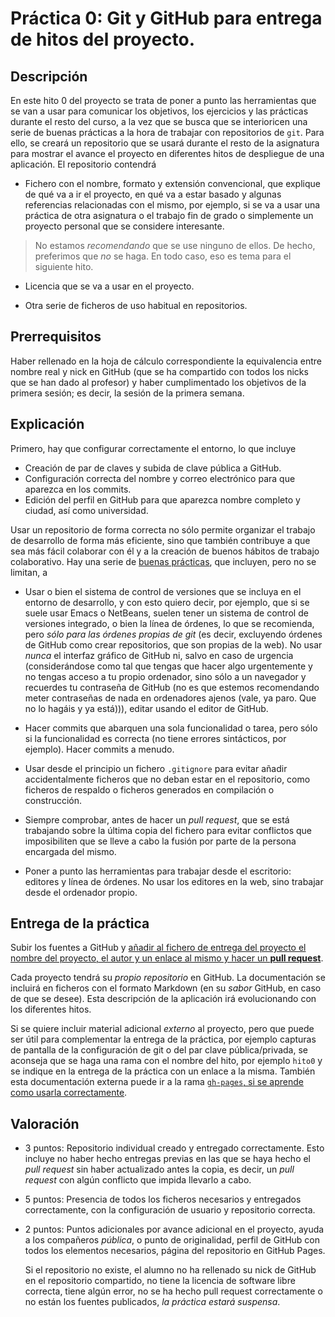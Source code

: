 Práctica 0: Git y GitHub para entrega de hitos del proyecto.
=====================================

Descripción
-----------------

En este hito 0 del proyecto se trata de poner a punto las herramientas que se
van a usar para comunicar los objetivos, los ejercicios y las
prácticas durante el resto del curso, a la vez que se busca
que se interioricen
una serie de buenas prácticas a la hora de trabajar con
repositorios de `git`. Para ello, se creará un repositorio que se usará
durante el resto de la asignatura para mostrar el avance el proyecto en diferentes hitos
de despliegue de una aplicación. El repositorio contendrá

* Fichero con el nombre, formato y extensión convencional, que
  explique de qué va a ir el proyecto, en qué va a estar 
  basado y algunas referencias relacionadas con el mismo, por ejemplo,
  si se va a usar una práctica de otra asignatura o el trabajo fin de
  grado o simplemente un proyecto personal que se considere
  interesante.

>No estamos *recomendando* que se use ninguno de ellos. De hecho,
>preferimos que *no* se haga. En todo caso, eso es tema para el
>siguiente hito. 

* Licencia que se va a usar en el proyecto.

* Otra serie de ficheros de uso habitual en repositorios. 

Prerrequisitos
--------------------

Haber rellenado en la hoja de cálculo correspondiente la equivalencia
entre nombre real y nick en GitHub (que se ha compartido con todos los
nicks que se han dado al profesor) y haber cumplimentado los objetivos
de la primera sesión; es decir, la sesión de la primera semana.

Explicación
----------------

Primero, hay que configurar correctamente el entorno, lo que incluye
* Creación de par de claves y subida de clave pública a GitHub.
* Configuración correcta del nombre y correo electrónico para que
  aparezca en los commits.
* Edición del perfil en GitHub para que aparezca nombre completo y ciudad, así
  como universidad.

Usar un repositorio de forma correcta no sólo permite organizar el
trabajo de desarrollo de forma más eficiente, sino que también contribuye a que sea
más fácil colaborar con él y a la creación de buenos hábitos de trabajo
colaborativo. Hay una serie de
[buenas prácticas](https://www.git-tower.com/learn/git/ebook/en/command-line/appendix/best-practices),
que incluyen, pero no se limitan, a

* Usar o bien el sistema de control de versiones que se incluya en el
  entorno de desarrollo, y con esto quiero decir, por ejemplo, que si
  se suele usar Emacs o NetBeans, suelen tener un sistema de control
  de versiones integrado, o bien la línea de órdenes, lo que se recomienda, pero *sólo para las órdenes propias de git* (es decir, excluyendo órdenes de GitHub como crear repositorios, que son propias de la web). No usar *nunca* el
  interfaz gráfico de GitHub ni, salvo en caso de urgencia
  (considerándose como tal que tengas que hacer algo urgentemente y no
  tengas acceso a tu propio ordenador, sino sólo a un navegador y
  recuerdes tu contraseña de GitHub (no es que estemos recomendando
  meter contraseñas de nada en ordenadores ajenos (vale, ya paro. Que
  no lo hagáis y ya está))), editar usando el
  editor de GitHub.



* Hacer commits que abarquen una sola funcionalidad o tarea, pero sólo
  si la funcionalidad es correcta (no tiene errores sintácticos, por
  ejemplo). Hacer commits a menudo.

* Usar desde el principio un fichero `.gitignore` para evitar añadir
  accidentalmente ficheros que no deban estar en el repositorio, como
  ficheros de respaldo o ficheros generados en compilación o
  construcción.

* Siempre comprobar, antes de hacer un *pull request*, que se está
  trabajando sobre la última copia del fichero para evitar conflictos
  que imposibiliten que se lleve a cabo la fusión por parte de la
  persona encargada del mismo. 
  
* Poner a punto las herramientas para trabajar desde el escritorio:
  editores y línea de órdenes. No usar los editores en la web, sino
  trabajar desde el ordenador propio. 

Entrega de la práctica
--------------------------------
Subir los fuentes a GitHub y
[añadir al fichero de entrega del proyecto el nombre del proyecto, el autor y un enlace al mismo y hacer un **pull request**](https://github.com/JJ/IV-17-18/blob/master/proyectos/hito-0.md). 

Cada proyecto tendrá su *propio repositorio* en GitHub. La documentación se incluirá
en ficheros con el formato Markdown (en su *sabor* GitHub, en caso de
que se desee). Esta descripción de la
aplicación irá evolucionando con los diferentes hitos.

Si se quiere incluir
material adicional *externo* al proyecto, pero que puede ser útil para
complementar la entrega de la práctica, por ejemplo capturas de
pantalla de la configuración de git o del par clave pública/privada, se aconseja que se haga una
rama con el nombre del hito, por ejemplo `hito0` y se indique en la
entrega de la práctica con un enlace a la misma. También esta
documentación externa puede ir a la rama [`gh-pages`, si se aprende como usarla correctamente](https://pages.github.com/). 

Valoración
--------------

* 3 puntos: Repositorio individual creado y entregado
  correctamente. Esto incluye no haber hecho entregas previas en las
  que se haya hecho el *pull request* sin haber actualizado antes la
  copia, es decir, un *pull request* con algún conflicto que impida
  llevarlo a cabo. 
* 5 puntos: Presencia de todos los ficheros necesarios y entregados
  correctamente, con la configuración de usuario y repositorio correcta.
* 2 puntos: Puntos adicionales por avance adicional en el proyecto,
  ayuda a los compañeros *pública*, o punto de originalidad,
  perfil de GitHub con todos los elementos necesarios, página del
  repositorio en GitHub Pages.
  
  Si el repositorio no existe, el alumno no ha rellenado su nick de
  GitHub en el repositorio compartido, no tiene la licencia de software libre
  correcta, tiene algún error, no se ha hecho pull request
  correctamente o no están los fuentes publicados, *la práctica estará
  suspensa*. 
